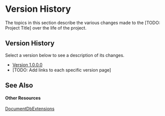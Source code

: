 # Version History

The topics in this section describe the various changes made to the [TODO: Project Title] over the life of the project.



## Version History

Select a version below to see a description of its changes.
&nbsp;<ul><li><a href="9d86b688-a5b0-4066-89c0-5dfff1227598">Version 1.0.0.0</a></li><li>
[TODO: Add links to each specific version page]</li></ul>

## See Also


#### Other Resources
<a href="a793a9b4-c028-4b1f-9b3f-7b3028686588">DocumentDbExtensions</a><br />